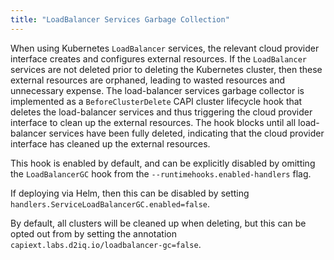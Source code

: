```yaml
---
title: "LoadBalancer Services Garbage Collection"
---
```


When using Kubernetes `LoadBalancer` services, the relevant cloud provider interface creates and configures external
resources. If the `LoadBalancer` services are not deleted prior to deleting the Kubernetes cluster, then these external
resources are orphaned, leading to wasted resources and unnecessary expense. The load-balancer services garbage
collector is implemented as a `BeforeClusterDelete` CAPI cluster lifecycle hook that deletes the load-balancer services
and thus triggering the cloud provider interface to clean up the external resources. The hook blocks until all
load-balancer services have been fully deleted, indicating that the cloud provider interface has cleaned up the external
resources.

This hook is enabled by default, and can be explicitly disabled by omitting the `LoadBalancerGC` hook from the
`--runtimehooks.enabled-handlers` flag.

If deploying via Helm, then this can be disabled by setting `handlers.ServiceLoadBalancerGC.enabled=false`.

By default, all clusters will be cleaned up when deleting, but this can be opted out from by setting the annotation
`capiext.labs.d2iq.io/loadbalancer-gc=false`.
